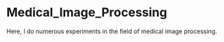 # Medical_Image_Processing
Here, I do numerous experiments in the field of medical image processing. 
